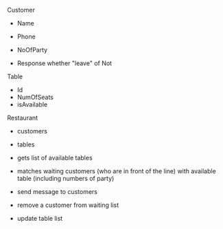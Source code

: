 Customer
- Name
- Phone
- NoOfParty

- Response whether "leave" of Not


Table
- Id
- NumOfSeats
- isAvailable

Restaurant
- customers
- tables

- gets list of available tables
- matches waiting customers (who are in front of the line) with 
  available table (including numbers of party)
- send message to customers
- remove a customer from waiting list
- update table list